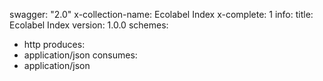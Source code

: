 swagger: "2.0"
x-collection-name: Ecolabel Index
x-complete: 1
info:
  title: Ecolabel Index
  version: 1.0.0
schemes:
- http
produces:
- application/json
consumes:
- application/json